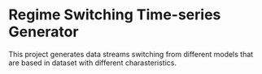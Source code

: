 # Regime Switching Time-series Generator

This project generates data streams switching from different models that are based in dataset with different charasteristics.
